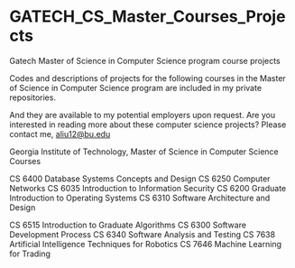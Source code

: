 # GATECH_CS_Master_Courses_Projects
Gatech Master of Science in Computer Science program course projects 

Codes and descriptions of projects for the following courses in the Master of Science in Computer Science program are included in my private repositories. 

And they are available to my potential employers upon request. Are you interested in reading more about these computer science projects? Please contact me, aliu12@bu.edu 

Georgia Institute of Technology, Master of Science in Computer Science Courses 

CS 6400 Database Systems Concepts and Design
CS 6250 Computer Networks 
CS 6035 Introduction to Information Security 
CS 6200 Graduate Introduction to Operating Systems 
CS 6310 Software Architecture and Design 

CS 6515 Introduction to Graduate Algorithms 
CS 6300 Software Development Process 
CS 6340 Software Analysis and Testing 
CS 7638 Artificial Intelligence Techniques for Robotics 
CS 7646 Machine Learning for Trading 
